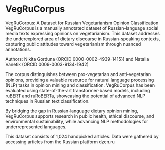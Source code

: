 # VegRuCorpus
VegRuCorpus: A Dataset for Russian Vegetarianism Opinion Classification
VegRuCorpus is a manually annotated dataset of Russian-language social media texts expressing opinions on vegetarianism. This dataset addresses the underexplored area of dietary discourse in Russian-speaking contexts, capturing public attitudes toward vegetarianism through nuanced annotations.

Authors: Nikita Gorduna (ORCID 0000-0002-4939-1415}) and Natalia Vanetik (ORCID 0009-0003-9134-1942)

The corpus distinguishes between pro-vegetarian and anti-vegetarian opinions, providing a valuable resource for natural language processing (NLP) tasks in opinion mining and classification. VegRuCorpus has been evaluated using state-of-the-art transformer-based models, including ruBERT and ruRoBERTa, showcasing the potential of advanced NLP techniques in Russian text classification.

By bridging the gap in Russian-language dietary opinion mining, VegRuCorpus supports research in public health, ethical discourse, and environmental sustainability, while advancing NLP methodologies for underrepresented languages.

This dataset consists of 1,024 handpicked articles.
Data were gathered by accessing articles from the Russian platform dzen.ru









